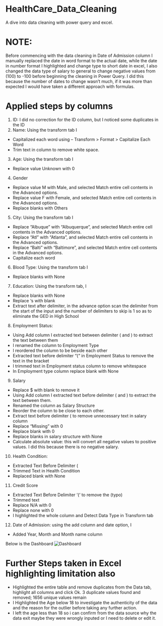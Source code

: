 # HealthCare_Data_Cleaning
A dive into data cleaning with power query and excel.

# NOTE: 
Before commencing with the data cleaning in Date of Admission column I manually replaced the date in word format to the actual date, while the date in number format I highlighted and change type to short date in excel, I also changed the data type of salary to general to change negative values from (100) to -100 before beginning the cleaning in Power Query.
I did this because the number of dates to change wasn’t much, if it was more than expected I would have taken a different approach with formulas.

# Applied steps by columns
1.	ID: I did no correction for the ID column, but I noticed some duplicates in the ID
2.	Name: Using the transform tab I 
- Capitalized each word using – Transform > Format > Capitalize Each Word
- Trim text in column to remove white space.
3.	Age: Using the transform tab I 
- Replace value Unknown with 0
4.	Gender
- Replace value M with Male, and selected Match entire cell contents in the Advanced options.
- Replace value F with Female, and selected Match entire cell contents in the Advanced options.
- Replace blanks with Others
5.	City: Using the transform tab I 
- Replace “Albuque” with “Albuquerque”, and selected Match entire cell contents in the Advanced options.
- Replace “Atl” with “Atlanta”, and selected Match entire cell contents in the Advanced options.
- Replace “Balti” with “Baltimore”, and selected Match entire cell contents in the Advanced options.
- Capitalize each word
6.	Blood Type: Using the transform tab I 
- Replace blanks with None
7.	Education: Using the transform tab, I 
- Replace blanks with None
- Replace ‘s with blank
- Extract text after delimiter, in the advance option scan the delimiter from the start of the input and the number of delimiters to skip is 1 so as to eliminate the GED in High School
8.	Employment Status:
- Using Add column I extracted text between delimiter ( and ) to extract the text between them
- I renamed the column to Employment Type
- I reordered the column to be beside each other
- Extracted text before delimiter “(“ in Employment Status to remove the text in the bracket 
- I trimmed text in Employment status column to remove whitespace
- In Employment type column replace blank with None
9.	Salary
- Replace $ with blank to remove it
- Using Add column I extracted text before delimiter ( and ) to extract the text between them.
- Renamed the column as Salary Structure
- Reorder the column to be close to each other.
- Extract text before delimiter ( to remove unnecessary text in salary column
- Replace “Missing” with 0 
- Replace blank with 0
- Replace blanks in salary structure with None
- Calculate absolute value: this will convert all negative values to positive values. I did this because there is no negative salary.
10.	Health Condition:
- Extracted Text Before Delimiter (
- Trimmed Text in Health Condition
- Replaced blank with None
11.	Credit Score
- Extracted Text Before Delimiter ‘(‘ to remove the (typo)
- Trimmed text
- Replace N/A with 0
- Replace none with 0
- I highlighted the whole column and Detect Data Type in Transform tab
12. Date of Admission: using the add column and date option, I 
- Added Year, Month and Month name column

Below is the Dashboard
![Dashboard](https://github.com/user-attachments/assets/7a44b1c7-d1ce-4894-9c10-c25f7c2e2d0b)


# Further Steps taken in Excel highlighting limitation also
- Highlighted the entire table and remove duplicates from the Data tab, highlight all columns and click Ok. 3 duplicate values found and removed; 1656 unique values remain
- I Highlighted the Age below 18 to investigate the authenticity of the data and the reason for the outlier before taking any further action.
- I left the age less than 18 so i can confirm from the data source why the data exit maybe they were wrongly inputed or I need to delete or edit it.
